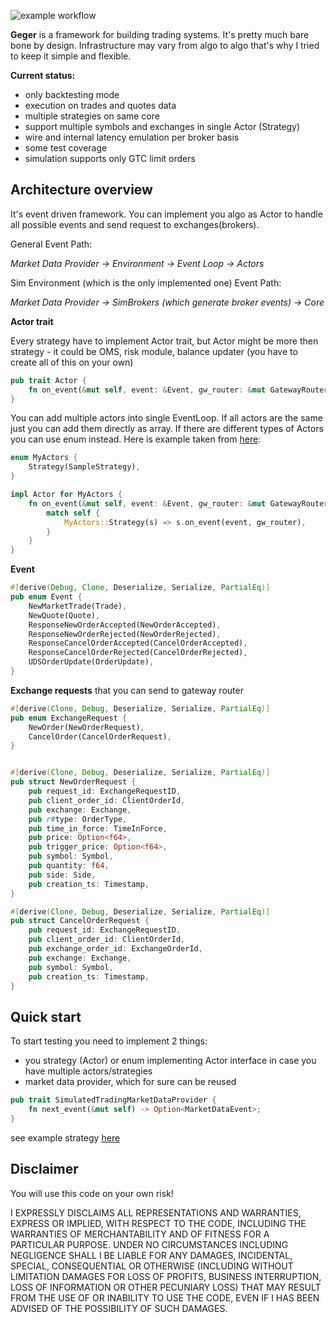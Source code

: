 ![example workflow](https://github.com/day0market/geger/actions/workflows/build.yml/badge.svg)

**Geger** is a framework for building trading systems. It's pretty much bare bone by design. Infrastructure may vary from algo to algo that's why I tried to keep it simple and flexible.

**Current status:**
* only backtesting mode
* execution on trades and quotes data
* multiple strategies on same core
* support multiple symbols and exchanges in single Actor (Strategy)
* wire and internal latency emulation per broker basis
* some test coverage
* simulation supports only GTC limit orders


## **Architecture overview**

It's event driven framework. You can implement you algo as Actor to handle all possible events and send request to exchanges(brokers).

General Event Path:

_Market Data Provider -> Environment -> Event Loop -> Actors_

Sim Environment (which is the only implemented one) Event Path:

_Market Data Provider -> SimBrokers (which generate broker events) -> Core_



**Actor trait**

Every strategy have to implement Actor trait, but Actor might be more then strategy - it could be OMS, risk module, balance updater (you have to create all of this on your own)
```rust
pub trait Actor {
    fn on_event(&mut self, event: &Event, gw_router: &mut GatewayRouter);
}

```

You can add multiple actors into single EventLoop. If all actors are the same just you can add them directly as array. If there are different types of Actors you can use enum instead. Here is example taken from [here](examples/strategy.rs):
```rust
enum MyActors {
    Strategy(SampleStrategy),
}

impl Actor for MyActors {
    fn on_event(&mut self, event: &Event, gw_router: &mut GatewayRouter) {
        match self {
            MyActors::Strategy(s) => s.on_event(event, gw_router),
        }
    }
}
```

**Event**
```rust
#[derive(Debug, Clone, Deserialize, Serialize, PartialEq)]
pub enum Event {
    NewMarketTrade(Trade),
    NewQuote(Quote),
    ResponseNewOrderAccepted(NewOrderAccepted),
    ResponseNewOrderRejected(NewOrderRejected),
    ResponseCancelOrderAccepted(CancelOrderAccepted),
    ResponseCancelOrderRejected(CancelOrderRejected),
    UDSOrderUpdate(OrderUpdate),
}
```

**Exchange requests** that you can send to gateway router

```rust
#[derive(Clone, Debug, Deserialize, Serialize, PartialEq)]
pub enum ExchangeRequest {
    NewOrder(NewOrderRequest),
    CancelOrder(CancelOrderRequest),
}


#[derive(Clone, Debug, Deserialize, Serialize, PartialEq)]
pub struct NewOrderRequest {
    pub request_id: ExchangeRequestID,
    pub client_order_id: ClientOrderId,
    pub exchange: Exchange,
    pub r#type: OrderType,
    pub time_in_force: TimeInForce,
    pub price: Option<f64>,
    pub trigger_price: Option<f64>,
    pub symbol: Symbol,
    pub quantity: f64,
    pub side: Side,
    pub creation_ts: Timestamp,
}

#[derive(Clone, Debug, Deserialize, Serialize, PartialEq)]
pub struct CancelOrderRequest {
    pub request_id: ExchangeRequestID,
    pub client_order_id: ClientOrderId,
    pub exchange_order_id: ExchangeOrderId,
    pub exchange: Exchange,
    pub symbol: Symbol,
    pub creation_ts: Timestamp,
}
```


## **Quick start**

To start testing you need to implement 2 things:
* you strategy (Actor) or enum implementing Actor interface in case you have multiple actors/strategies
* market data provider, which for sure can be reused

```rust
pub trait SimulatedTradingMarketDataProvider {
    fn next_event(&mut self) -> Option<MarketDataEvent>;
}
```

see example strategy [here](examples/strategy.rs)


## Disclaimer
You will use this code on your own risk!

I EXPRESSLY DISCLAIMS ALL REPRESENTATIONS AND WARRANTIES, EXPRESS OR IMPLIED, WITH RESPECT TO THE CODE, INCLUDING THE WARRANTIES OF MERCHANTABILITY AND OF FITNESS FOR A PARTICULAR PURPOSE. UNDER NO CIRCUMSTANCES INCLUDING NEGLIGENCE SHALL I BE LIABLE FOR ANY DAMAGES, INCIDENTAL, SPECIAL, CONSEQUENTIAL OR OTHERWISE (INCLUDING WITHOUT LIMITATION DAMAGES FOR LOSS OF PROFITS, BUSINESS INTERRUPTION, LOSS OF INFORMATION OR OTHER PECUNIARY LOSS) THAT MAY RESULT FROM THE USE OF OR INABILITY TO USE THE CODE, EVEN IF I HAS BEEN ADVISED OF THE POSSIBILITY OF SUCH DAMAGES.
